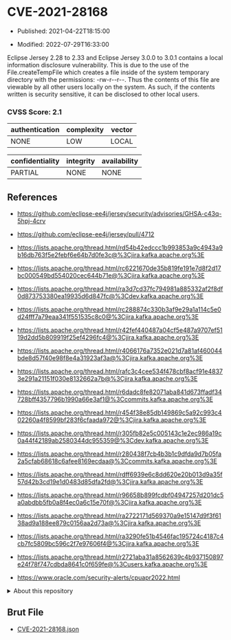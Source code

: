 # CVE-2021-28168

- Published: 2021-04-22T18:15:00

- Modified: 2022-07-29T16:33:00

Eclipse Jersey 2.28 to 2.33 and Eclipse Jersey 3.0.0 to 3.0.1 contains a local information disclosure vulnerability. This is due to the use of the File.createTempFile which creates a file inside of the system temporary directory with the permissions: -rw-r--r--. Thus the contents of this file are viewable by all other users locally on the system. As such, if the contents written is security sensitive, it can be disclosed to other local users.

### CVSS Score: **2.1**

| authentication | complexity | vector |
| --- | --- | --- |
| NONE | LOW | LOCAL |

| confidentiality | integrity | availability |
| --- | --- | --- |
| PARTIAL | NONE | NONE |

## References

* https://github.com/eclipse-ee4j/jersey/security/advisories/GHSA-c43q-5hpj-4crv

* https://github.com/eclipse-ee4j/jersey/pull/4712

* https://lists.apache.org/thread.html/rd54b42edccc1b993853a9c4943a9b16db763f5e2febf6e64b7d0fe3c@%3Cjira.kafka.apache.org%3E

* https://lists.apache.org/thread.html/rc6221670de35b819fe191e7d8f2d17bc000549bd554020cec644b71e@%3Cjira.kafka.apache.org%3E

* https://lists.apache.org/thread.html/ra3d7cd37fc794981a885332af2f8df0d873753380ea19935d6d847fc@%3Cdev.kafka.apache.org%3E

* https://lists.apache.org/thread.html/rc288874c330b3af9e29a1a114c5e0d24fff7a79eaa341f551535c8c0@%3Cjira.kafka.apache.org%3E

* https://lists.apache.org/thread.html/r42fef440487a04cf5e487a9707ef5119d2dd5b809919f25ef4296fc4@%3Cjira.kafka.apache.org%3E

* https://lists.apache.org/thread.html/r4066176a7352e021d7a81af460044bde8d57f40e98f8e4a31923af3a@%3Cjira.kafka.apache.org%3E

* https://lists.apache.org/thread.html/rafc3c4cee534f478cbf8acf91e48373e291a21151f030e8132662a7b@%3Cjira.kafka.apache.org%3E

* https://lists.apache.org/thread.html/r6dadc8fe82071aba841d673ffadf34728bff4357796b1990a66e3af1@%3Ccommits.kafka.apache.org%3E

* https://lists.apache.org/thread.html/r454f38e85db149869c5a92c993c402260a4f8599bf283f6cfaada972@%3Cjira.kafka.apache.org%3E

* https://lists.apache.org/thread.html/r305fb82e5c005143c1e2ec986a19c0a44f42189ab2580344dc955359@%3Cdev.kafka.apache.org%3E

* https://lists.apache.org/thread.html/r280438f7cb4b3b1c9dfda9d7b05fa2a5cfab68618c6afee8169ecdaa@%3Ccommits.kafka.apache.org%3E

* https://lists.apache.org/thread.html/rdff6939e6c8dd620e20b013d9a35f57d42b3cd19e1d0483d85dfa2fd@%3Cjira.kafka.apache.org%3E

* https://lists.apache.org/thread.html/r96658b899fcdbf04947257d201dc5a0abdbb5fb0a8f4ec0a6c15e70f@%3Cjira.kafka.apache.org%3E

* https://lists.apache.org/thread.html/ra2722171d569370a9e15147d9f3f6138ad9a188ee879c0156aa2d73a@%3Cjira.kafka.apache.org%3E

* https://lists.apache.org/thread.html/ra3290fe51b4546fac195724c4187c4cb7fc5809bc596c2f7e97606f4@%3Cjira.kafka.apache.org%3E

* https://lists.apache.org/thread.html/r2721aba31a8562639c4b937150897e24f78f747cdbda8641c0f659fe@%3Cusers.kafka.apache.org%3E

* https://www.oracle.com/security-alerts/cpuapr2022.html

<details>
<summary>About this repository</summary> 

  This repository is part of the project [Live Hack CVE](https://github.com/Live-Hack-CVE). Main website can be found [www.live-hack.org](https://www.live-hack.org) 
  
  Made by [Sn0wAlice](https://github.com/Sn0wAlice) for the people that care about security and need to have a feed of the latest CVEs. Hope you enjoy it, don't forget to star the repo and follow me on [Twitter](https://twitter.com/Sn0wAlice) and [Github](https://github.com/Sn0wAlice). And that is my [personnal website](https://www.alice-snow.me/)

  - [Home Page](https://github.com/Live-Hack-CVE)
  - [Framework](https://github.com/Live-Hack-CVE/cve-framework)
  - [CVE database](https://github.com/Live-Hack-CVE/full_database)
  - [Changelog](https://github.com/Live-Hack-CVE/Changelog)
</details>

## Brut File

* [CVE-2021-28168.json](https://raw.githubusercontent.com/Live-Hack-CVE/full_database/main/cves/2021/CVE-2021-28168.json)

